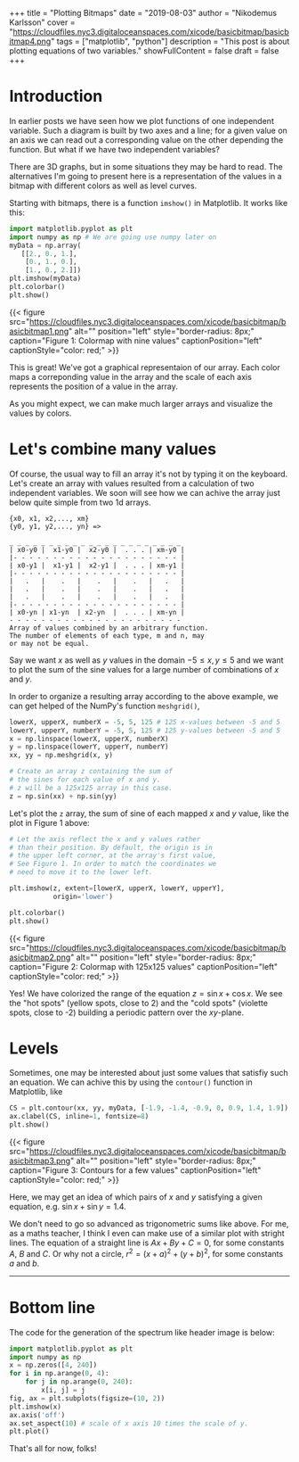 +++
title = "Plotting Bitmaps"
date = "2019-08-03"
author = "Nikodemus Karlsson"
cover = "https://cloudfiles.nyc3.digitaloceanspaces.com/xicode/basicbitmap/basicbitmap4.png"
tags = ["matplotlib", "python"]
description = "This post is about plotting equations of two variables."
showFullContent = false
draft = false
+++
# Introduction
In earlier posts we have seen how we plot functions of one independent
variable. Such a diagram is built by two axes and a line; for a given value
on an axis we can read out a corresponding value on the other depending
the function. But what if we have two independent variables?

There are 3D graphs, but in some situations they may be hard to read. The
alternatives I'm going to present here is a representation of the values in
a bitmap with different colors as well as level curves.

Starting with bitmaps, there is a function `imshow()` in Matplotlib.
It works like this:

```python
import matplotlib.pyplot as plt
import numpy as np # We are going use numpy later on
myData = np.array(
   [[2., 0., 1.],
    [0., 1., 0.],
    [1., 0., 2.]])
plt.imshow(myData)
plt.colorbar()
plt.show()
```

{{< figure src="https://cloudfiles.nyc3.digitaloceanspaces.com/xicode/basicbitmap/basicbitmap1.png" alt="" position="left" style="border-radius: 8px;" caption="Figure 1: Colormap with nine values" captionPosition="left" captionStyle="color: red;" >}}

This is great! We've got a graphical representaion of our array. Each color
maps a correponding value in the array and the scale of each axis represents
the position of a value in the array.

As you might expect, we can make much larger arrays and visualize the values
by colors.

# Let's combine many values
Of course, the usual way to fill an array it's not by typing it on the
keyboard. Let's create an array with values resulted from a calculation
of two independent variables. We soon will see how we can achive the array
just below quite simple from two 1d arrays.

```
{x0, x1, x2,..., xm}
{y0, y1, y2,..., yn} =>

_ _ _ _ _ _ _ _ _ _ _ _ _ _ _ _ _ _ _ _ _ _
| x0-y0 |  x1-y0 |  x2-y0 |  . . . | xm-y0 |
|- - - - - - - - - - - - - - - - - - - - - |
| x0-y1 |  x1-y1 |  x2-y1 |  . . . | xm-y1 |
|- - - - - - - - - - - - - - - - - - - - - |
|   .   |    .   |    .   |    .   |   .   |   
|   .   |    .   |    .   |    .   |   .   |
|   .   |    .   |    .   |    .   |   .   |
|- - - - - - - - - - - - - - - - - - - - - |
| x0-yn | x1-yn  | x2-yn  |  . . . | xm-yn |
- - - - - - - - - - - - - - - - - - - - - -
Array of values combined by an arbitrary function.
The number of elements of each type, m and n, may
or may not be equal.
```

Say we want $x$ as well as $y$ values in the domain
$-5\leq x,y\leq 5$ and we want to plot the sum of the sine values for a large
number of combinations of $x$ and $y$.

In order to organize a resulting array according to the above example,
we can get helped of the NumPy's function `meshgrid()`,

```python
lowerX, upperX, numberX = -5, 5, 125 # 125 x-values between -5 and 5
lowerY, upperY, numberY = -5, 5, 125 # 125 y-values between -5 and 5
x = np.linspace(lowerX, upperX, numberX)
y = np.linspace(lowerY, upperY, numberY)
xx, yy = np.meshgrid(x, y)

# Create an array z containing the sum of
# the sines for each value of x and y.
# z will be a 125x125 array in this case.
z = np.sin(xx) + np.sin(yy)
```

Let's plot the `z` array, the sum of sine of each mapped $x$ and $y$ value,
like the plot in Figure 1 above:

```python
# Let the axis reflect the x and y values rather
# than their position. By default, the origin is in
# the upper left corner, at the array's first value,
# See Figure 1. In order to match the coordinates we
# need to move it to the lower left.

plt.imshow(z, extent=[lowerX, upperX, lowerY, upperY],
           origin='lower')

plt.colorbar()
plt.show()
```

{{< figure src="https://cloudfiles.nyc3.digitaloceanspaces.com/xicode/basicbitmap/basicbitmap2.png" alt="" position="left" style="border-radius: 8px;" caption="Figure 2: Colormap with 125x125 values" captionPosition="left" captionStyle="color: red;" >}}

Yes! We have colorized the range of the equation
$z=\sin x + \cos x$. We see the "hot spots" (yellow spots, close to 2)
and the "cold spots" (violette spots, close to -2) building a periodic pattern
over the $xy$-plane.

# Levels
Sometimes, one may be interested about just some values that satisfiy such
an equation. We can achive this by using the `contour()` function in Matplotlib,
like

```python
CS = plt.contour(xx, yy, myData, [-1.9, -1.4, -0.9, 0, 0.9, 1.4, 1.9])
ax.clabel(CS, inline=1, fontsize=8)
plt.show()
```

{{< figure src="https://cloudfiles.nyc3.digitaloceanspaces.com/xicode/basicbitmap/basicbitmap3.png" alt="" position="left" style="border-radius: 8px;" caption="Figure 3: Contours for a few values" captionPosition="left" captionStyle="color: red;" >}}

Here, we may get an idea of which pairs of $x$ and $y$ satisfying a given
equation, e.g. $\sin x + \sin y = 1.4$.

We don't need to go so advanced as trigonometric sums like above. For me,
as a maths teacher, I think I even can make use of a similar plot with stright
lines. The equation of a straight line is $Ax + By + C = 0$, for some
constants $A$, $B$ and $C$. Or why not a circle, $r^2=(x+a)^2+(y+b)^2$, for
some constants $a$ and $b$.

---
# Bottom line
The code for the generation of the spectrum like header image is below:
```python
import matplotlib.pyplot as plt
import numpy as np
x = np.zeros([4, 240])
for i in np.arange(0, 4):
    for j in np.arange(0, 240):
        x[i, j] = j
fig, ax = plt.subplots(figsize=(10, 2))
plt.imshow(x)
ax.axis('off')
ax.set_aspect(10) # scale of x axis 10 times the scale of y.
plt.plot()
```

That's all for now, folks!
